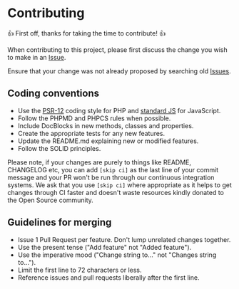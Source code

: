 # Contributing

👍 First off, thanks for taking the time to contribute! 👍

When contributing to this project, please first discuss the change you wish to make in an [Issue](https://github.com/enricodias/Nameize/issues/new).

Ensure that your change was not already proposed by searching old [Issues](https://github.com/enricodias/Nameize/issues).

## Coding conventions

-   Use the [PSR-12](https://www.php-fig.org/psr/psr-12/) coding style for PHP and [standard JS](https://standardjs.com/) for JavaScript.
-   Follow the PHPMD and PHPCS rules when possible.
-   Include DocBlocks in new methods, classes and properties.
-   Create the appropriate tests for any new features.
-   Update the README.md explaining new or modified features.
-   Follow the SOLID principles.

Please note, if your changes are purely to things like README, CHANGELOG etc, you can add ```[skip ci]``` as the last line of your commit message and your PR won't be run through our continuous integration systems. We ask that you use ```[skip ci]``` where appropriate as it helps to get changes through CI faster and doesn't waste resources kindly donated to the Open Source community.

## Guidelines for merging

-   Issue 1 Pull Request per feature. Don't lump unrelated changes together.
-   Use the present tense ("Add feature" not "Added feature").
-   Use the imperative mood ("Change string to..." not "Changes string to...").
-   Limit the first line to 72 characters or less.
-   Reference issues and pull requests liberally after the first line.
